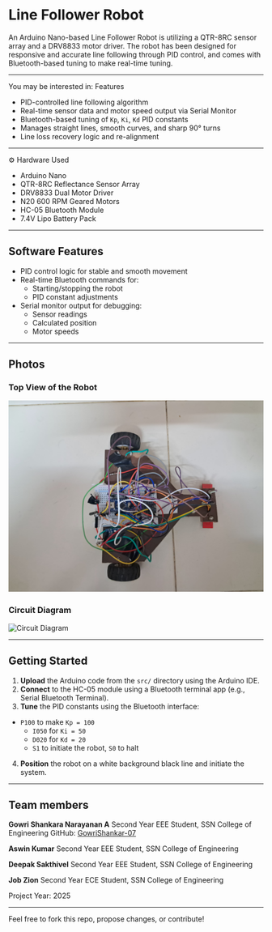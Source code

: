 # Line Follower Robot

An Arduino Nano-based Line Follower Robot is utilizing a QTR-8RC sensor array and a DRV8833 motor driver. The robot has been designed for responsive and accurate line following through PID control, and comes with Bluetooth-based tuning to make real-time tuning.

---

You may be interested in:
 Features
- PID-controlled line following algorithm
- Real-time sensor data and motor speed output via Serial Monitor
- Bluetooth-based tuning of `Kp`, `Ki`, `Kd` PID constants
- Manages straight lines, smooth curves, and sharp 90° turns
- Line loss recovery logic and re-alignment

---

 ⚙️ Hardware Used
- Arduino Nano
- QTR-8RC Reflectance Sensor Array
- DRV8833 Dual Motor Driver
- N20 600 RPM Geared Motors
- HC-05 Bluetooth Module
- 7.4V Lipo Battery Pack

---

## Software Features
- PID control logic for stable and smooth movement
- Real-time Bluetooth commands for:
  - Starting/stopping the robot
  - PID constant adjustments
- Serial monitor output for debugging:
  - Sensor readings
  - Calculated position
  - Motor speeds

---

## Photos

### Top View of the Robot
![Robot Top View](/topview.jpg)

### Circuit Diagram
![Circuit Diagram](images/circuit-diagram.png)

---

##  Getting Started

1. **Upload** the Arduino code from the `src/` directory using the Arduino IDE.
2. **Connect** to the HC-05 module using a Bluetooth terminal app (e.g., Serial Bluetooth Terminal).
3. **Tune** the PID constants using the Bluetooth interface:
- `P100` to make `Kp = 100`
   - `I050` for `Ki = 50`
   - `D020` for `Kd = 20`
   - `S1` to initiate the robot, `S0` to halt

4. **Position** the robot on a white background black line and initiate the system.

---

##  Team members

**Gowri Shankara Narayanan A**
Second Year EEE Student, SSN College of Engineering
GitHub: [GowriShankar-07](https://github.com/GowriShankar-07)  

**Aswin Kumar**
Second Year EEE Student, SSN College of Engineering

**Deepak Sakthivel**
Second Year EEE Student, SSN College of Engineering

**Job Zion**
Second Year ECE Student, SSN College of Engineering


Project Year: 2025



---

Feel free to fork this repo, propose changes, or contribute!


